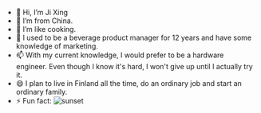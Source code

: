 - 👋 Hi, I’m Ji Xing
- 👀 I’m from China.
- 🌱 I’m like cooking.
- 💞️ I used to be a beverage product manager for 12 years and have some knowledge of marketing.
- 📫 With my current knowledge, I would prefer to be a hardware engineer. Even though I know it's hard, I won't give up until I actually try it.
- 😄 I plan to live in Finland all the time, do an ordinary job and start an ordinary family.
- ⚡ Fun fact: ![sunset](https://cdn.pixabay.com/photo/2024/05/26/10/15/bird-8788491_1280.jpg)
<!---
Dallzay/Dallzay is a ✨ special ✨ repository because its `README.md` (this file) appears on your GitHub profile.
You can click the Preview link to take a look at your changes.
--->
